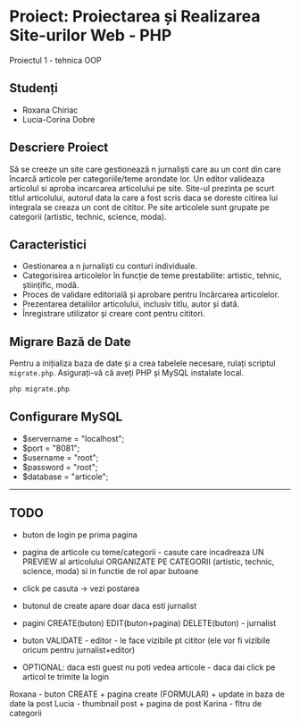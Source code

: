 # Proiect: Proiectarea și Realizarea Site-urilor Web - PHP
Proiectul 1 - tehnica OOP
## Studenți
- Roxana Chiriac
- Lucia-Corina Dobre

## Descriere Proiect

Să se creeze un site care gestionează n jurnaliști care au un cont din care încarcă articole per categoriile/teme arondate lor. Un editor valideaza articolul si aproba incarcarea articolului pe site. Site-ul prezinta pe scurt titlul articolului, autorul data la care a fost scris daca se doreste citirea lui integrala se creaza un cont de cititor. Pe site articolele sunt grupate pe categorii (artistic, technic, science, moda). 

## Caracteristici

- Gestionarea a n jurnaliști cu conturi individuale.
- Categorisirea articolelor în funcție de teme prestabilite: artistic, tehnic, științific, modă.
- Proces de validare editorială și aprobare pentru încărcarea articolelor.
- Prezentarea detaliilor articolului, inclusiv titlu, autor și dată.
- Înregistrare utilizator și creare cont pentru cititori.

## Migrare Bază de Date

Pentru a inițializa baza de date și a crea tabelele necesare, rulați scriptul `migrate.php`. Asigurați-vă că aveți PHP și MySQL instalate local.

```bash
php migrate.php
```

## Configurare MySQL

- $servername = "localhost";
- $port = "8081";
- $username = "root";
- $password = "root";
- $database = "articole";


---------------
## TODO

- buton de login pe prima pagina
- pagina de articole cu teme/categorii - casute care incadreaza UN PREVIEW al articolului ORGANIZATE PE CATEGORII (artistic, technic, science, moda) si in functie de rol apar butoane
- click pe casuta -> vezi postarea
- butonul de create apare doar daca esti jurnalist
- pagini CREATE(buton) EDIT(buton+pagina) DELETE(buton) - jurnalist
- buton VALIDATE - editor - le face vizibile pt cititor (ele vor fi vizibile oricum pentru jurnalist+editor)

- OPTIONAL: daca esti guest nu poti vedea articole -  daca dai click pe articol te trimite la login

Roxana - buton CREATE + pagina create (FORMULAR) + update in baza de date la post
Lucia - thumbnail post + pagina de post
Karina - fltru de categorii
